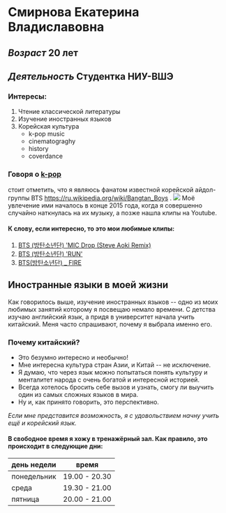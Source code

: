 # **Смирнова Екатерина Владиславовна**
## *Возраст* 20 лет
## *Деятельность* Студентка НИУ-ВШЭ
### Интересы: 
1. Чтение классической литературы
2. Изучение иностранных языков
3. Корейская культура
    + k-pop music
    + cinematograghy
    + history
    + coverdance
### Говоря о [k-pop](https://ru.wikipedia.org/wiki/K-pop)
стоит отметить, что я являюсь фанатом известной корейской айдол-группы BTS <https://ru.wikipedia.org/wiki/Bangtan_Boys> .
![](https://upload.wikimedia.org/wikipedia/commons/0/05/BTS_at_the_31st_Golden_Disk_Awards.jpg)
Моё увлечение ими началось в конце 2015 года, когда я совершенно случайно наткнулась на их музыку, а позже нашла клипы на Youtube.
#### __К слову, если интересно, то это мои любимые клипы:__
1. [BTS (방탄소년단) 'MIC Drop (Steve Aoki Remix)](https://youtu.be/kTlv5_Bs8aw)
2. [BTS (방탄소년단) 'RUN'](https://youtu.be/wKysONrSmew)
3. [BTS(방탄소년단) _ FIRE](https://youtu.be/ALj5MKjy2BU)
## Иностранные языки в моей жизни
Как говорилось выше, изучение иностранных языков -- одно из моих любимых занятий которому я посвещаю немало времени. 
С детства изучаю английский язык, а придя в университет начала учить китайский. Меня часто спрашивают, почему я выбрала именно его. 
### Почему китайский?
+ Это безумно интересно и необычно!
+ Мне интересна культура стран Азии, и Китай -- не исключение.
+ Я думаю, что через язык можно попытаться понять культуру и менталитет народа с очень богатой и интересной историей.
+ Всегда хотелось бросить себе вызов и узнать, смогу ли выучить один из самых сложных языков в мира.
+ Ну и, как принято говорить, это перспективно.

*Если мне представится возможность, я с удовольствием начну учить ещё и корейский язык.*
#### В свободное время я хожу в тренажёрный зал. Как правило, это происходит в следующие дни:
 день недели|время
 ---|:---:
 понедельник| 19.00 - 20.30
 среда| 19.30 - 21.00
 пятница| 20.00 - 21.00
